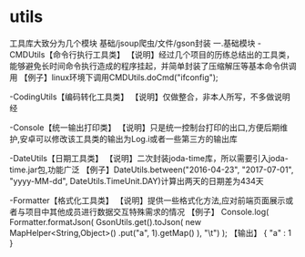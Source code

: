 # utils
工具库大致分为几个模块
基础/jsoup爬虫/文件/gson封装
一.基础模块
-CMDUtils【命令行执行工具类】
【说明】经过几个项目的历练总结出的工具类，能够避免长时间命令执行造成的程序挂起，并简单封装了压缩解压等基本命令供调用
【例子】linux环境下调用CMDUtils.doCmd("ifconfig");

-CodingUtils【编码转化工具类】
【说明】仅做整合，非本人所写，不多做说明经

-Console【统一输出打印类】
【说明】只是统一控制台打印的出口,方便后期维护,安卓可以修改该工具类的输出为Log.i或者一些第三方的输出库

-DateUtils【日期工具类】
【说明】二次封装joda-time库，所以需要引入joda-time.jar包,功能广泛
【例子】DateUtils.between("2016-04-23", "2017-07-01", "yyyy-MM-dd", DateUtils.TimeUnit.DAY)计算出两天的日期差为434天

-Formatter【格式化工具类】
【说明】提供一些格式化方法,应对前端页面展示或者与项目中其他成员进行数据交互特殊需求的情况
【例子】
  Console.log(
    Formatter.formatJson(
      GsonUtils.get().toJson(
          new MapHelper<String,Object>()
            .put("a", 1).getMap()
          ),
      "\t")
  );
【输出】
  {
    "a" : 1
  }
